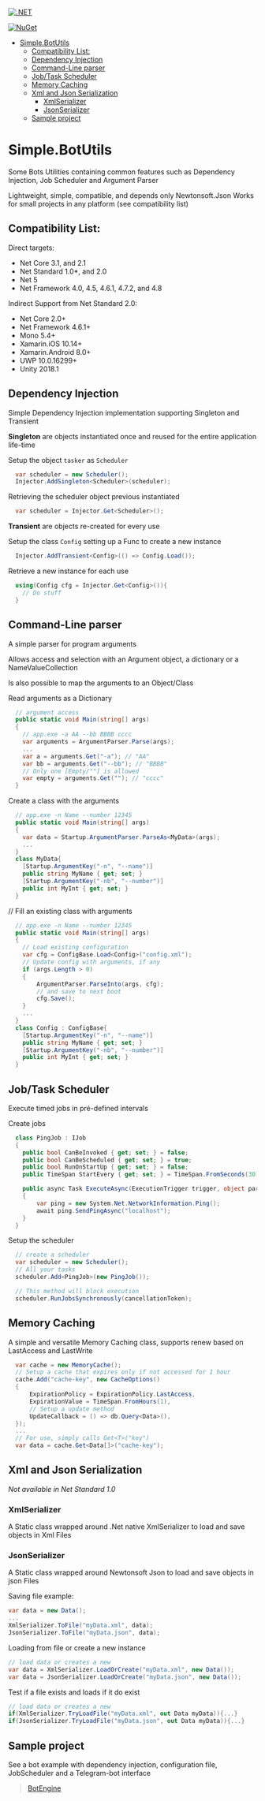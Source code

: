 [![.NET](https://github.com/RafaelEstevamReis/Simple.BotUtils/actions/workflows/dotnet.yml/badge.svg)](https://github.com/RafaelEstevamReis/Simple.BotUtils/actions/workflows/dotnet.yml)

[![NuGet](https://buildstats.info/nuget/Simple.BotUtils)](https://www.nuget.org/packages/Simple.BotUtils)

- [Simple.BotUtils](#simplebotutils)
  - [Compatibility List:](#compatibility-list)
  - [Dependency Injection](#dependency-injection)
  - [Command-Line parser](#command-line-parser)
  - [Job/Task Scheduler](#jobtask-scheduler)
  - [Memory Caching](#memory-caching)
  - [Xml and Json Serialization](#xml-and-json-serialization)
    - [XmlSerializer](#xmlserializer)
    - [JsonSerializer](#jsonserializer)
  - [Sample project](#sample-project)

# Simple.BotUtils

Some Bots Utilities containing common features such as Dependency Injection, Job Scheduler and Argument Parser

Lightweight, simple, compatible, and depends only Newtonsoft.Json
Works for small projects in any platform (see compatibility list)

## Compatibility List:

Direct targets:
* Net Core 3.1, and 2.1
* Net Standard 1.0*, and 2.0
* Net 5
* Net Framework 4.0, 4.5, 4.6.1, 4.7.2, and 4.8
  
Indirect Support from Net Standard 2.0:
* Net Core 2.0+
* Net Framework 4.6.1+
* Mono 5.4+
* Xamarin.iOS 10.14+
* Xamarin.Android 8.0+
* UWP 10.0.16299+
* Unity 2018.1

## Dependency Injection

Simple Dependency Injection implementation supporting Singleton and Transient

**Singleton** are objects instantiated once and reused for the entire application life-time

Setup the object `tasker` as `Scheduler`
~~~ C#
  var scheduler = new Scheduler();
  Injector.AddSingleton<Scheduler>(scheduler);
~~~

Retrieving the scheduler object previous instantiated
~~~ C#
  var scheduler = Injector.Get<Scheduler>();
~~~

**Transient** are objects re-created for every use

Setup the class `Config` setting up a Func to create a new instance
~~~ C#
  Injector.AddTransient<Config>(() => Config.Load());
~~~

Retrieve a new instance for each use
~~~C#
  using(Config cfg = Injector.Get<Config>()){
    // Do stuff
  }
~~~

## Command-Line parser

A simple parser for program arguments

Allows access and selection with an Argument object, a dictionary or a NameValueCollection

Is also possible to map the arguments to an Object/Class

Read arguments as a Dictionary
~~~C#
  // argument access
  public static void Main(string[] args)
  {
    // app.exe -a AA --bb BBBB cccc
    var arguments = ArgumentParser.Parse(args);
    ...
    var a = arguments.Get("-a"); // "AA"
    var bb = arguments.Get("--bb"); // "BBBB"
    // Only one [Empty/""] is allowed
    var empty = arguments.Get(""); // "cccc"
  }
~~~

Create a class with the arguments
~~~C#
  // app.exe -n Name --number 12345
  public static void Main(string[] args)
  { 
    var data = Startup.ArgumentParser.ParseAs<MyData>(args);
    ...
  }
  class MyData{
    [Startup.ArgumentKey("-n", "--name")]
    public string MyName { get; set; }
    [Startup.ArgumentKey("-nb", "--number")]
    public int MyInt { get; set; }
  }
~~~

// Fill an existing class with arguments
~~~C#
  // app.exe -n Name --number 12345
  public static void Main(string[] args)
  { 
    // Load existing configuration
    var cfg = ConfigBase.Load<Config>("config.xml");
    // Update config with arguments, if any
    if (args.Length > 0)
    {
        ArgumentParser.ParseInto(args, cfg);
        // and save to next boot
        cfg.Save();
    }
    ...
  }
  class Config : ConfigBase{
    [Startup.ArgumentKey("-n", "--name")]
    public string MyName { get; set; }
    [Startup.ArgumentKey("-nb", "--number")]
    public int MyInt { get; set; }
  }
~~~

## Job/Task Scheduler

Execute timed jobs in pré-defined intervals

Create jobs
~~~C# 
  class PingJob : IJob
  {
    public bool CanBeInvoked { get; set; } = false;
    public bool CanBeScheduled { get; set; } = true;
    public bool RunOnStartUp { get; set; } = false;
    public TimeSpan StartEvery { get; set; } = TimeSpan.FromSeconds(30);

    public async Task ExecuteAsync(ExecutionTrigger trigger, object parameter)
    {
        var ping = new System.Net.NetworkInformation.Ping();
        await ping.SendPingAsync("localhost");
    }
  }
~~~

Setup the scheduler
~~~C#
  // create a scheduler
  var scheduler = new Scheduler();
  // All your tasks
  scheduler.Add<PingJob>(new PingJob());

  // This method will block execution
  scheduler.RunJobsSynchronously(cancellationToken);
~~~

## Memory Caching

A simple and versatile Memory Caching class, supports renew based on LastAccess and LastWrite

~~~C#
  var cache = new MemoryCache();
  // Setup a cache that expires only if not accessed for 1 hour
  cache.Add("cache-key", new CacheOptions()
  {
      ExpirationPolicy = ExpirationPolicy.LastAccess,
      ExpirationValue = TimeSpan.FromHours(1),
      // Setup a update method
      UpdateCallback = () => db.Query<Data>(),
  });
  ...
  // For use, simply calls Get<T>("key")
  var data = cache.Get<Data[]>("cache-key");
~~~

## Xml and Json Serialization

*Not available in Net Standard 1.0*

### XmlSerializer
A Static class wrapped around .Net native XmlSerializer to load and save objects in Xml Files

### JsonSerializer
A Static class wrapped around Newtonsoft Json to load and save objects in json Files


Saving file example:
~~~C#
var data = new Data();
...
XmlSerializer.ToFile("myData.xml", data);
JsonSerializer.ToFile("myData.json", data);
~~~

Loading from file or create a new instance
~~~C#
// load data or creates a new
var data = XmlSerializer.LoadOrCreate("myData.xml", new Data());
var data = JsonSerializer.LoadOrCreate("myData.json", new Data());
~~~

Test if a file exists and loads if it do exist
~~~C#
// load data or creates a new
if(XmlSerializer.TryLoadFile("myData.xml", out Data myData)){...}
if(JsonSerializer.TryLoadFile("myData.json", out Data myData)){...}
~~~

## Sample project

See a bot example with dependency injection, configuration file, JobScheduler and a Telegram-bot interface

> [BotEngine](https://github.com/RafaelEstevamReis/BotEngine-Demo)